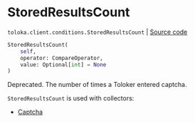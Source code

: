 # StoredResultsCount
`toloka.client.conditions.StoredResultsCount` | [Source code](https://github.com/Toloka/toloka-kit/blob/v1.1.2/src/client/conditions.py#L319)

```python
StoredResultsCount(
    self,
    operator: CompareOperator,
    value: Optional[int] = None
)
```

Deprecated. The number of times a Toloker entered captcha.


`StoredResultsCount` is used with collectors:
- [Captcha](toloka.client.collectors.Captcha.md)

